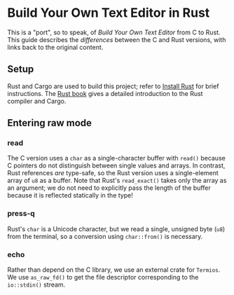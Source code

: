 # Build Your Own Text Editor in Rust

This is a "port", so to speak, of _Build Your Own Text Editor_ from C to Rust.
This guide describes the _differences_ between the C and Rust versions,
with links back to the original content.


## Setup

Rust and Cargo are used to build this project;
refer to [Install Rust](https://www.rust-lang.org/tools/install) for brief instructions.
The [Rust book](https://doc.rust-lang.org/book/ch01-01-installation.html) gives a detailed introduction to the Rust compiler and Cargo.


## Entering raw mode

### read

The C version uses a `char` as a single-character buffer with `read()`
because C pointers do not distinguish between single values and arrays.
In contrast, Rust references _are_ type-safe,
so the Rust version uses a single-element array of `u8` as a buffer.
Note that Rust's `read_exact()` takes only the array as an argument;
we do not need to explicitly pass the length of the buffer
because it is reflected statically in the type!

### press-q

Rust's `char` is a Unicode character,
but we read a single, unsigned byte (`u8`) from the terminal,
so a conversion using `char::from()` is necessary.

### echo

Rather than depend on the C library, we use an external crate for `Termios`.
We use `as_raw_fd()` to get the file descriptor corresponding to the `io::stdin()` stream.

